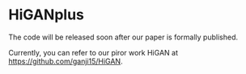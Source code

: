 # HiGANplus

The code will be released soon after our paper is formally published.

Currently, you can refer to our piror work HiGAN at https://github.com/ganji15/HiGAN.
